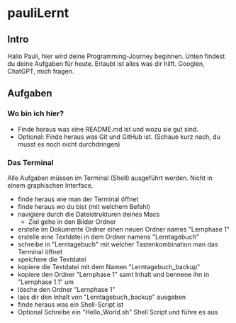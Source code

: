 # pauliLernt

## Intro
Hallo Pauli, hier wird deine Programming-Journey beginnen. Unten findest du deine Aufgaben für heute.
Erlaubt ist alles was dir hilft. Googlen, ChatGPT, mich fragen.

## Aufgaben

### Wo bin ich hier?

- Finde heraus was eine README.md ist und wozu sie gut sind.
- Optional: Finde heraus was Git und GitHub ist. (Schaue kurz nach, du musst es noch nicht durchdringen)

### Das Terminal

Alle Aufgaben müssen im Terminal (Shell) ausgeführt werden. Nicht in einem graphischen Interface.

- finde heraus wie man der Terminal öffnet
- finde heraus wo du bist (mit welchem Befehl)
- navigiere durch die Dateistrukturen deines Macs
    - Ziel gehe in den Bilder Ordner
- erstelle im Dokumente Ordner einen neuen Ordner names "Lernphase 1"
- erstelle eine Textdatei in dem Ordner namens "Lerntagebuch"
- schreibe in "Lerntagebuch" mit welcher Tastenkombination man das Terminal öffnet
- speichere die Textdatei
- kopiere die Textdatei mit dem Namen "Lerntagebuch_backup"
- kopiere den Ordner "Lernphase 1" samt Inhalt und bennene ihn in "Lernphase 1.1" um
- lösche den Ordner "Lernphase 1"
- lass dir den Inhalt von "Lerntagebuch_backup" ausgeben
- finde heraus was ein Shell-Script ist
- Optional Schreibe ein "Hello_World.sh" Shell Script und führe es aus
